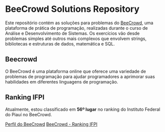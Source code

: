 # BeeCrowd Solutions Repository

Este repositório contém as soluções para problemas do [BeeCrowd](https://www.beecrowd.com.br), uma plataforma de prática de programação, realizadas durante o curso de Análise e Desenvolvimento de Sistemas. Os exercícios vão desde problemas simples até outros mais complexos que envolvem strings, bibliotecas e estruturas de dados, matemática e SQL.

## Beecrowd

O BeeCrowd é uma plataforma online que oferece uma variedade de problemas de programação para ajudar programadores a aprimorar suas habilidades em diferentes linguagens de programação.

## Ranking IFPI

Atualmente, estou classificado em **56º lugar** no ranking do Instituto Federal do Piauí no BeeCrowd.


[Perfil do BeeCrowd](https://judge.beecrowd.com/pt/profile/641083)
[BeeCrowd - Ranking IFPI](https://judge.beecrowd.com/pt/users/university/ifpi-geral?page=2)